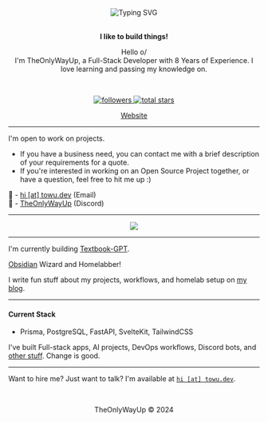 <div align="center">
<img src="https://readme-typing-svg.demolab.com?font=Fira+Code&duration=4000&pause=250&center=true&multiline=true&width=435&lines=%F0%9D%90%93%F0%9D%90%A1%F0%9D%90%9E%F0%9D%90%8E%F0%9D%90%A7%F0%9D%90%A5%F0%9D%90%B2%F0%9D%90%96%F0%9D%90%9A%F0%9D%90%B2%F0%9D%90%94%F0%9D%90%A9;%F0%9D%98%97%F0%9D%98%B6%F0%9D%98%B3%F0%9D%98%B4%F0%9D%98%B6%F0%9D%98%AA%F0%9D%98%B5+%F0%9D%98%B0%F0%9D%98%A7+%F0%9D%98%97%F0%9D%98%A6%F0%9D%98%B3%F0%9D%98%A7%F0%9D%98%A6%F0%9D%98%A4%F0%9D%98%B5%F0%9D%98%AA%F0%9D%98%B0%F0%9D%98%AF" alt="Typing SVG" />
<br><br>

**I like to build things!**

Hello o/  
I'm TheOnlyWayUp, a Full-Stack Developer with 8 Years of Experience. I love learning and passing my knowledge on.

<br>

<p align="center">
    <a href="https://github.com/TheOnlyWayUp?tab=followers">
        <img alt="followers" title="Follow me on Github" src="https://custom-icon-badges.herokuapp.com/github/followers/TheOnlyWayUp?color=236ad3&labelColor=1155ba&style=for-the-badge&logo=person-add&label=Follow&logoColor=white"/>
    </a>
    <a href="https://github.com/TheOnlyWayUp?tab=repositories&sort=stargazers">
        <img alt="total stars" title="Total stars on GitHub" src="https://custom-icon-badges.herokuapp.com/badge/dynamic/json?logo=star&color=55960c&labelColor=488207&label=Stars&style=for-the-badge&query=%24.stars&url=https://api.github-star-counter.workers.dev/user/TheOnlyWayUp"/>
    </a>
</p>

<a href="https://rambhat.la">Website</a>

</div>

-----------

<div align="left"><p>

I'm open to work on projects.
- If you have a business need, you can contact me with a brief description of your requirements for a quote. 
- If you're interested in working on an Open Source Project together, or have a question, feel free to hit me up :)


📧 - [hi [at] towu.dev](mailto://hi@towu.dev) (Email)  
💬 - [TheOnlyWayUp](https://discord.com/users/876055467678375998) (Discord)


</p></div>
    
---------

<div align="center">
<img src="https://streak-stats.demolab.com?user=TheOnlyWayUp&theme=dracula&hide_border=true&date_format=M%20j%5B%2C%20Y%5D&stroke=AB2CDD&ring=946AFD&fire=DD2727&sideLabels=7CDD9F">
</div>

---------

I'm currently building [Textbook-GPT](https://textbook-gpt.com).

[Obsidian](https://obsidian.md) Wizard and Homelabber!

I write fun stuff about my projects, workflows, and homelab setup on [my blog](https://rambhat.la).

-----------

#### Current Stack
- Prisma, PostgreSQL, FastAPI, SvelteKit, TailwindCSS

I've built Full-stack apps, AI projects, DevOps workflows, Discord bots, and [other stuff](https://github.com/TheOnlyWayUp?tab=repositories). Change is good.

-----------

Want to hire me? Just want to talk? I'm available at [`hi [at] towu.dev`](mailto://hi@towu.dev).

<br>

<div align="center">
    <p>TheOnlyWayUp © 2024</p>
</div>

